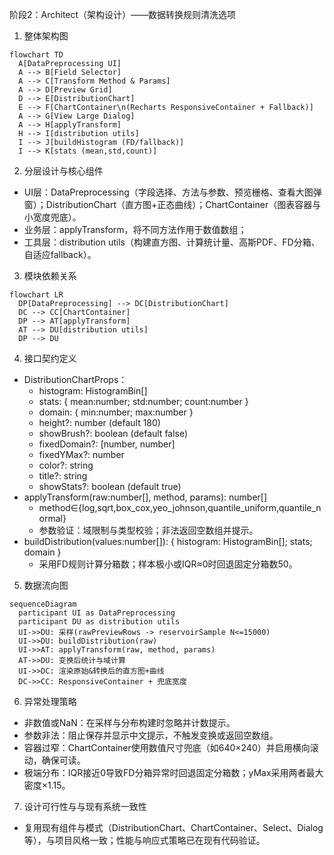 阶段2：Architect（架构设计）——数据转换规则清洗选项

1. 整体架构图
```mermaid
flowchart TD
  A[DataPreprocessing UI]
  A --> B[Field Selector]
  A --> C[Transform Method & Params]
  A --> D[Preview Grid]
  D --> E[DistributionChart]
  E --> F[ChartContainer\n(Recharts ResponsiveContainer + Fallback)]
  A --> G[View Large Dialog]
  A --> H[applyTransform]
  H --> I[distribution utils]
  I --> J[buildHistogram (FD/fallback)]
  I --> K[stats (mean,std,count)]
```

2. 分层设计与核心组件
- UI层：DataPreprocessing（字段选择、方法与参数、预览栅格、查看大图弹窗）；DistributionChart（直方图+正态曲线）；ChartContainer（图表容器与小宽度兜底）。
- 业务层：applyTransform，将不同方法作用于数值数组；
- 工具层：distribution utils（构建直方图、计算统计量、高斯PDF、FD分箱、自适应fallback）。

3. 模块依赖关系
```mermaid
flowchart LR
  DP[DataPreprocessing] --> DC[DistributionChart]
  DC --> CC[ChartContainer]
  DP --> AT[applyTransform]
  AT --> DU[distribution utils]
  DP --> DU
```

4. 接口契约定义
- DistributionChartProps：
  - histogram: HistogramBin[]
  - stats: { mean:number; std:number; count:number }
  - domain: { min:number; max:number }
  - height?: number (default 180)
  - showBrush?: boolean (default false)
  - fixedDomain?: [number, number]
  - fixedYMax?: number
  - color?: string
  - title?: string
  - showStats?: boolean (default true)
- applyTransform(raw:number[], method, params): number[]
  - method∈{log,sqrt,box_cox,yeo_johnson,quantile_uniform,quantile_normal}
  - 参数验证：域限制与类型校验；非法返回空数组并提示。
- buildDistribution(values:number[]): { histogram: HistogramBin[]; stats; domain }
  - 采用FD规则计算分箱数；样本极小或IQR≈0时回退固定分箱数50。

5. 数据流向图
```mermaid
sequenceDiagram
  participant UI as DataPreprocessing
  participant DU as distribution utils
  UI->>DU: 采样(rawPreviewRows -> reservoirSample N<=15000)
  UI->>DU: buildDistribution(raw)
  UI->>AT: applyTransform(raw, method, params)
  AT->>DU: 变换后统计与域计算
  UI->>DC: 渲染原始&转换后的直方图+曲线
  DC->>CC: ResponsiveContainer + 兜底宽度
```

6. 异常处理策略
- 非数值或NaN：在采样与分布构建时忽略并计数提示。
- 参数非法：阻止保存并显示中文提示，不触发变换或返回空数组。
- 容器过窄：ChartContainer使用数值尺寸兜底（如640×240）并启用横向滚动，确保可读。
- 极端分布：IQR接近0导致FD分箱异常时回退固定分箱数；yMax采用两者最大密度×1.15。

7. 设计可行性与与现有系统一致性
- 复用现有组件与模式（DistributionChart、ChartContainer、Select、Dialog等），与项目风格一致；性能与响应式策略已在现有代码验证。
